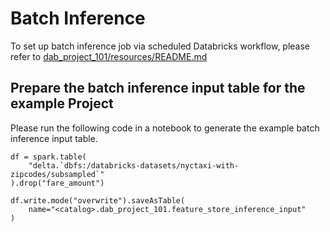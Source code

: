 # Batch Inference
To set up batch inference job via scheduled Databricks workflow, please refer to [dab_project_101/resources/README.md](../../resources/README.md)

## Prepare the batch inference input table for the example Project
Please run the following code in a notebook to generate the example batch inference input table.

```
df = spark.table(
    "delta.`dbfs:/databricks-datasets/nyctaxi-with-zipcodes/subsampled`"
).drop("fare_amount")

df.write.mode("overwrite").saveAsTable(
    name="<catalog>.dab_project_101.feature_store_inference_input"
)
```

